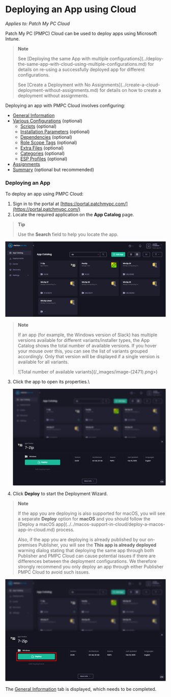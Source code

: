 # Deploying an App using Cloud

_Applies to: Patch My PC Cloud_

Patch My PC (PMPC) Cloud can be used to deploy apps using Microsoft Intune.

<blockquote class="wp-block-quote">
<p><strong>Note</strong></p>
<p>See [Deploying the same App with multiple configurations](../deploy-the-same-app-with-cloud-using-multiple-configurations.md) for details on re-using a successfully deployed app for different configurations.</p>
<p>See [Create a Deployment with No Assignments](../create-a-cloud-deployment-without-assignments.md) for details on how to create a deployment without assignments.</p>
</blockquote>

Deploying an app with PMPC Cloud involves configuring:

* [General Information](cloud-general-information-deployment-tab.md)
* [Various Configurations](cloud-configurations-deployment-tab/) (optional)
  * [Scripts](cloud-configurations-deployment-tab/cloud-scripts-deployment-tool/) (optional)
  * [Installation Parameters](cloud-configurations-deployment-tab/install-parameters-deployments.md) (optional)
  * [Dependencies](cloud-configurations-deployment-tab/dependencies-deployments.md) (optional)
  * [Role Scope Tags](cloud-configurations-deployment-tab/role-scope-tags-optional.md) (optional)
  * [Extra Files](cloud-configurations-deployment-tab/extra-files-deployments.md) (optional)
  * [Categories](cloud-configurations-deployment-tab/categories-deployments.md) (optional)
  * [ESP Profiles](cloud-configurations-deployment-tab/esp-profiles-deployments.md) (optional)
* [Assignments](cloud-assignments-deployment-tab.md)
* [Summary](cloud-summary-deployment-tab.md) (optional but recommended)

### Deploying an App

To deploy an app using PMPC Cloud:

1. Sign in to the portal at [https://portal.patchmypc.com/](https://portal.patchmypc.com/)
2. Locate the required application on the <strong>App Catalog</strong> page.

<blockquote class="wp-block-quote">
<p><strong>Tip</strong></p>
<p>Use the <strong>Search</strong> field to help you locate the app.</p>
</blockquote>

![“App Catalog” page](/_images/image-(193).png "“App Catalog” page")

<blockquote class="wp-block-quote">
<p><strong>Note</strong></p>
<p>If an app (for example, the Windows version of Slack) has multiple versions available for different variants/installer types, the App Catalog shows the total number of available versions. If you hover your mouse over this, you can see the list of variants grouped accordingly. Only that version will be displayed if a single version is available for all variants.</p>
<p>![Total number of available variants](/_images/image-(2471).png>)</p>
</blockquote>

3.  Click the app to open its properties.\


    ![Application’s “Properties” page](/_images/image-(194).png "Application’s “Properties” page")


4. Click <strong>Deploy</strong> to start the Deployment Wizard.

<blockquote class="wp-block-quote">
<p><strong>Note</strong></p>
<p>If the app you are deploying is also supported for macOS, you will see a separate <strong>Deploy</strong> option for <strong>macOS</strong>  and you should follow the [Deploy a macOS app](../../macos-support-in-cloud/deploy-a-macos-app-in-cloud.md) process.</p>
<p>Also, if the app you are deploying is already published by our on-premises Publisher, you will see the <strong>This app is already deployed</strong> warning dialog stating that deploying the same app through both Publisher and PMPC Cloud can cause potential issues if there are differences between the deployment configurations. We therefore strongly recommend you only deploy an app through either Publisher PMPC Cloud to avoid such issues.</p>
</blockquote>

![Click &#x22;Deploy&#x22; to start the Deployment Wizard](/_images/image-(195).png "Click &#x22;Deploy&#x22; to start the Deployment Wizard")

The [General Information](cloud-general-information-deployment-tab.md) tab is displayed, which needs to be completed.